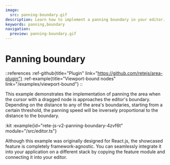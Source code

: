 ```yaml
---
image:
  src: panning-boundary.gif
description: Learn how to implement a panning boundary in your editor. Discover how the panning speed adjusts based on the distance from the cursor with a dragged node to the editor's boundaries
keywords: panning,boundary
navigation:
  preview: panning-boundary.gif
---
```


# Panning boundary

::references
:ref-github{title="Plugin" link="https://github.com/retejs/area-plugin"}
:ref-example{title="Viewport-bound nodes" link="/examples/viewport-bound"}
::

This example demonstrates the implementation of panning the area when the cursor with a dragged node is approaches the editor's boundary. Depending on the distance to any of the area's boundaries, starting from a certain threshold, the panning speed will be inversely proportional to the distance to the boundary.

:kit
:example{id="rete-js-v2-panning-boundary-4zvf6t" module="/src/editor.ts"}

Although this example was originally designed for React.js, the showcased feature is completely framework-agnostic. You can seamlessly integrate it into your application on a different stack by copying the feature module and connecting it into your editor.
